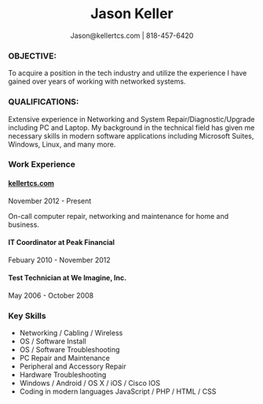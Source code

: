 <h1 align="center">Jason Keller</h1>
<p align="center">Jason@kellertcs.com | 818-457-6420</p>
<h3>OBJECTIVE:</h3>
To acquire a position in the tech industry and utilize the experience I have gained over years of working with networked systems.
<div class="qualifications">
<h3>QUALIFICATIONS:</h3>
Extensive experience in Networking and System Repair/Diagnostic/Upgrade including PC and Laptop. My background in the technical field has given me necessary skills in modern software applications including Microsoft Suites, Windows, Linux, and many more.
</div>

<h3>Work Experience</h3>
<div class="sectionContent">
<article>
<h4><a href="#top">kellertcs.com</a></h4>
<p class="subDetails">November 2012 - Present</p>
<p>On-call computer repair, networking and maintenance for home and business.</p>
</article>
<article>
<h4>IT Coordinator at Peak Financial</h4>
<p class="subDetails">Febuary 2010 - November 2012</p>
</article>
<article>
<h4>Test Technician at We Imagine, Inc.</h4>
<p class="subDetails">May 2006 - October 2008</p>
</article>
</div>
<div class="sectionTitle">
<h3>Key Skills</h3>
</div>
<div class="sectionContent">
<ul class="keySkills">
<li>Networking / Cabling / Wireless</li>
<li>OS / Software Install</li>
<li>OS / Software Troubleshooting</li>
<li>PC Repair and Maintenance</li>
<li>Peripheral and Accessory Repair</li>
<li>Hardware Troubleshooting</li>
<li>Windows / Android / OS X / iOS / Cisco IOS</li>
<li>Coding in modern languages JavaScript / PHP / HTML / CSS</li>
</ul>
</div>

